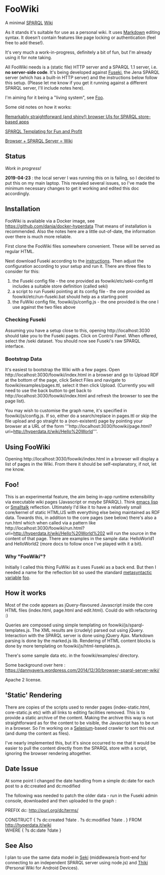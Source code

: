 # FooWiki
A minimal [SPARQL](http://www.w3.org/TR/sparql11-overview/) [Wiki](http://en.wikipedia.org/wiki/Wiki)

As it stands it's suitable for use as a personal wiki. It uses [Markdown](http://en.wikipedia.org/wiki/Markdown) editing syntax. It doesn't contain features like page locking or authentication (feel free to add these!).

It's very much a work-in-progress, definitely a bit of fun, but I'm already using it for note taking.

All FooWiki needs is a (static file) HTTP server and a SPARQL 1.1 server, i.e. **no server-side code**. It's being developed against [Fuseki](http://jena.apache.org/documentation/serving_data/), the Jena SPARQL server (which has a built-in HTTP server) and the instructions below follow this setup. (Please let me know if you get it running against a different SPARQL server, I'll include notes here).

I'm aiming for it being a "living system", see [Foo](#Foo).

Some old notes on how it works:

[Remarkably straightforward (and shiny!) browser UIs for SPARQL store-based apps](https://dannyayers.wordpress.com/2014/07/07/remarkably-straightforward-and-shiny-browser-uis-for-sparql-store-based-apps/)

[SPARQL Templating for Fun and Profit](https://dannyayers.wordpress.com/2015/10/01/sparql-templating-for-fun-and-profit/)

[Browser + SPARQL Server = Wiki](https://dannyayers.wordpress.com/2014/12/30/browser-sparql-server-wiki/)


## Status

*Work in progress!*

**2019-04-23** : the local server I was running this on is failing, so I decided to put this on my main laptop. This revealed several issues, so I've made the minimum necessary changes to get it working and edited this doc accordingly.

## Installation

FooWiki is available via a Docker image, see https://github.com/danja/docker-hyperdata
That means of installation is recommended.
Also the notes here are a little out-of-date, the information over there is much more reliable.

First clone the FooWiki files somewhere convenient. These will be served as regular HTML.

Next download Fuseki according to the [instructions](http://jena.apache.org/documentation/serving_data/). Then adjust the configuration according to your setup and run it. There are three files to consider for this:

1. the Fuseki config file - the one provided as foowiki/etc/seki-config.ttl includes a suitable store definition (called seki)
2. a script to run Fuseki pointing at its config file - the one provided as foowiki/etc/run-fuseki.bat should help as a starting point
3. the FuWiki config file, foowiki/js/config.js - the one provided is the one I use against the two files above



### Checking Fuseki
Assuming you have a setup close to this, opening http://localhost:3030 should take you to the Fuseki pages. Click on Control Panel. When offered, select the /seki dataset. You should now see Fuseki's raw SPARQL interface.

### Bootstrap Data
It's easiest to bootstrap the Wiki with a few pages. Open http://localhost:3030/foowiki/index.html in a browser and go to Upload RDF at the bottom of the page, click Select Files and navigate to foowiki/examples/pages.ttl, select it then click Upload. (Currently you will need to use the back button to get back to http://localhost:3030/foowiki/index.html and refresh the browser to see the page list).

You may wish to customise the graph name, it's specified in foowiki/js/config.js. If so, either do a search/replace in pages.ttl or skip the file upload and go straight to a (non-existent) page by pointing your browser at a URL of the form '''http://localhost:3030/foowiki/page.html?uri=http://hyperdata.it/wiki/Hello%20World'''.

## Using FooWiki
Opening http://localhost:3030/foowiki/index.html in a browser will display a list of pages in the Wiki. From there it should be self-explanatory, if not, let me know.

## Foo!
This is an experimental feature, the aim being in-app runtime extensibility via executable wiki pages (Javascript or *maybe* SPARQL). Think [emacs lisp](http://en.wikipedia.org/wiki/Emacs_Lisp) or [Smalltalk](http://en.wikipedia.org/wiki/Smalltalk#reflection) reflection. Ultimately I'd like it to have a relatively small core/kernel of static HTML/JS with everything else being maintained as RDF data.
Towards this, in addition to the core pages (see below) there's also a run.html which when called via a pattern like http://localhost:3030/foowiki/run.html?uri=http://hyperdata.it/wiki/Hello%20World%202 will run the source in the content of that page. There are examples in the sample data: HelloWorld1 and HelloWorld2 (more docs to follow once I've played with it a bit).

### Why "FooWiki"?
Initially I called this thing FuWiki as it uses Fuseki as a back end. But then I needed a name for the reflection bit so used the standard [metasyntactic variable](https://en.wikipedia.org/wiki/Metasyntactic_variable) [foo](https://en.wikipedia.org/wiki/Foo).

## How it works
Most of the code appears as jQuery-flavoured Javascript inside the core HTML files (index.html, page.html and edit.html). Could do with refactoring :)

Queries are composed using simple templating on foowiki/js/sparql-templates.js. The XML results are (crudely) parsed out using jQuery. Interaction with the SPARQL server is done using jQuery Ajax. Markdown parsing is done by the marked.js lib. Rendering of HTML content blocks is done by more templating on foowiki/js/html-templates.js.

There's some sample data etc. in the foowiki/examples/ directory.

Some background over here : https://dannyayers.wordpress.com/2014/12/30/browser-sparql-server-wiki/

Apache 2 license.

## 'Static' Rendering
There are copies of the scripts used to render pages (index-static.html, core-static.js etc) with all links to editing facilities removed. This is to provide a static archive of the content. Making the archive this way is not straightforward as for the content to be visible, the Javascript has to be run in a browser. So I'm working on a [Selenium](http://www.seleniumhq.org/)-based crawler to sort this out (and dump the content as files).

I've nearly implemented this, but it's since occurred to me that it would be easier to pull the content directly from the SPARQL store with a script, ignoring the browser rendering altogether.  

## Date Issue
At some point I changed the date handling from a simple dc:date for each post to a dc:created and dc:modified

The following was needed to patch the older data - run in the Fuseki admin console, downloaded and then uploaded to the graph :

PREFIX dc: <http://purl.org/dc/terms/>   

CONSTRUCT {
    ?s  dc:created ?date .
    ?s  dc:modified ?date .
}
FROM <http://hyperdata.it/wiki>  
WHERE {
    ?s dc:date ?date
}

## See Also
I plan to use the same data model in [Seki](https://github.com/danja/seki) (middleware/a front-end for connecting to an independent SPARQL server using node.js) and [Thiki](https://github.com/danja/thiki) (Personal Wiki for Android Devices).
